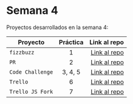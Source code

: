 # Semana 4 

Proyectos desarrollados en la semana 4:

| Proyecto | Práctica | Link al repo |
| ------------- |:-------------:| -----:|
|`fizzbuzz`|1|[Link al repo](https://github.com/khisus19/Refactoring_Week4.git)|
|`PR`|2|[Link al repo](https://github.com/khisus19/fizzbuzz.git)|
|`Code Challenge`|3, 4, 5|[Link al repo](https://github.com/khisus19/Visual-thinking-API.git)|
|`Trello`|6|[Link al repo](https://github.com/LaunchX-InnovaccionVirtual/MissionNodeJS)|
|`Trello JS Fork`|7|[Link al repo](https://github.com/LaunchX-InnovaccionVirtual/MissionNodeJS)|